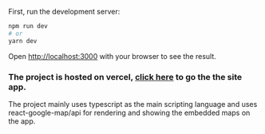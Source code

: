 
First, run the development server:

```bash
npm run dev
# or
yarn dev
```

Open [http://localhost:3000](http://localhost:3000) with your browser to see the result.

### The project is hosted on vercel, [click here](https://coding-challenge-frontend-sud-goyal.vercel.app/) to go the the site app.

The project mainly uses typescript as the main scripting language and uses react-google-map/api for rendering and showing the embedded maps on the app.